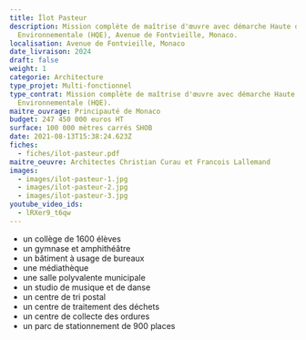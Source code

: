 ```yaml
---
title: Îlot Pasteur
description: Mission complète de maîtrise d'œuvre avec démarche Haute qualité
  Environnementale (HQE), Avenue de Fontvieille, Monaco.
localisation: Avenue de Fontvieille, Monaco
date_livraison: 2024
draft: false
weight: 1
categorie: Architecture
type_projet: Multi-fonctionnel
type_contrat: Mission complète de maîtrise d'œuvre avec démarche Haute qualité
  Environnementale (HQE).
maitre_ouvrage: Principauté de Monaco
budget: 247 450 000 euros HT
surface: 100 000 mètres carrés SHOB
date: 2021-08-13T15:38:24.623Z
fiches:
  - fiches/ilot-pasteur.pdf
maitre_oeuvre: Architectes Christian Curau et Francois Lallemand
images:
  - images/ilot-pasteur-1.jpg
  - images/ilot-pasteur-2.jpg
  - images/ilot-pasteur-3.jpg
youtube_video_ids:
  - lRXer9_t6qw
---
```

* un collège de 1600 élèves
* un gymnase et amphithéâtre
* un bâtiment à usage de bureaux
* une médiathèque
* une salle polyvalente municipale
* un studio de musique et de danse
* un centre de tri postal
* un centre de traitement des déchets
* un centre de collecte des ordures
* un parc de stationnement de 900 places
